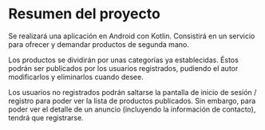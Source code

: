 # Resumen del proyecto
Se realizará una aplicación en Android con Kotlin. Consistirá en un servicio para ofrecer y demandar productos de segunda mano.

Los productos se dividirán por unas categorías ya establecidas. Éstos podrán ser publicados por los usuarios registrados, pudiendo el autor modificarlos y eliminarlos cuando desee.

Los usuarios no registrados podrán saltarse la pantalla de inicio de sesión / registro para poder ver la lista de productos publicados. Sin embargo, para poder ver el detalle de un anuncio (incluyendo la información de contacto), tendrá que registrarse.

